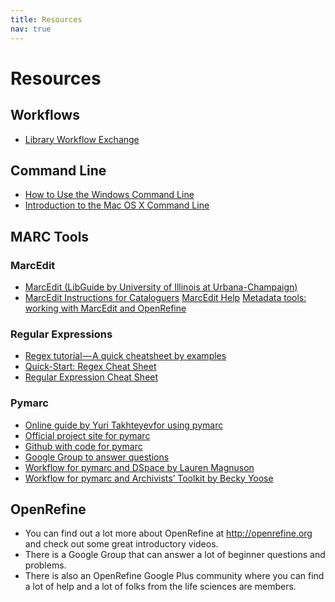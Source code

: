 ```yaml
---
title: Resources
nav: true
---
```


# Resources

## Workflows
* [Library Workflow Exchange](http://www.libraryworkflowexchange.org/)

## Command Line
* [How to Use the Windows Command Line](https://www.computerhope.com/issues/chusedos.htm)
* [Introduction to the Mac OS X Command Line](https://blog.teamtreehouse.com/introduction-to-the-mac-os-x-command-line)

## MARC Tools
### MarcEdit
* [MarcEdit (LibGuide by University of Illinois at Urbana-Champaign)](https://guides.library.illinois.edu/MarcEdit)
* [MarcEdit Instructions for Cataloguers](https://wiki.ucl.ac.uk/display/LibraryServices/MarcEdit+Instructions+for+Cataloguers)
[MarcEdit Help](https://marcedit.reeset.net/help)
[Metadata tools: working with MarcEdit and OpenRefine](https://archive.cilip.org.uk/cataloguing-indexing-group/presentations/metadata-tools-working-marcedit-openrefine)


### Regular Expressions
* [Regex tutorial — A quick cheatsheet by examples](https://medium.com/factory-mind/regex-tutorial-a-simple-cheatsheet-by-examples-649dc1c3f285)
* [Quick-Start: Regex Cheat Sheet](https://www.rexegg.com/regex-quickstart.html)
* [Regular Expression Cheat Sheet](https://www.cheatography.com/davechild/cheat-sheets/regular-expressions/)

### Pymarc
* [Online guide by Yuri Takhteyevfor using pymarc](http://www.takhteyev.org/courses/11W/inf1005/pymarc.pdf)
* [Official project site for pymarc](https://pypi.org/project/pymarc/)
* [Github with code for pymarc](https://github.com/edsu/pymarc)
* [Google Group to answer questions](https://groups.google.com/forum/#!forum/pymarc)
* [Workflow for pymarc and DSpace by Lauren Magnuson](https://acrl.ala.org/techconnect/post/hacking-in-python-with-pymarc/)
* [Workflow for pymarc and Archivists’ Toolkit by Becky Yoose](http://journal.code4lib.org/articles/8336)

## OpenRefine
* You can find out a lot more about OpenRefine at http://openrefine.org and check out some great introductory videos.
* There is a Google Group that can answer a lot of beginner questions and problems.
* There is also an OpenRefine Google Plus community where you can find a lot of help and a lot of folks from the life sciences are members.
